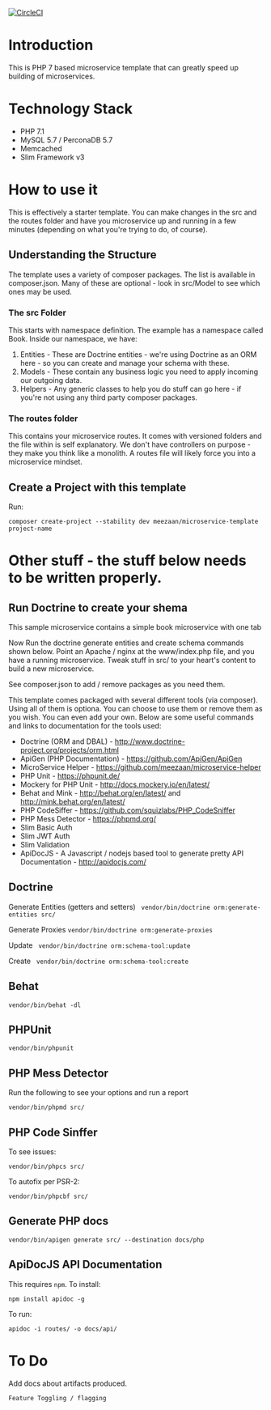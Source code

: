 [![CircleCI](https://circleci.com/gh/meezaan/microservice-template.svg?style=svg)](https://circleci.com/gh/meezaan/microservice-template)

# Introduction
This is PHP 7 based microservice template that can greatly speed up building of microservices.

# Technology Stack

* PHP 7.1
* MySQL 5.7 / PerconaDB 5.7
* Memcached
* Slim Framework v3

# How to use it
This is effectively a starter template. You can make changes in the src and the routes folder and have you microservice up and running in a few minutes (depending on what you're trying to do, of course).

## Understanding the Structure

The template uses a variety of composer packages. The list is available in composer.json. Many of these are optional - look in src/Model to see which ones may be used.

### The src Folder
This starts with namespace definition. The example has a namespace called Book. Inside our namespace, we have:

1. Entities - These are Doctrine entities - we're using Doctrine as an ORM here - so you can create and manage your schema with these.
2. Models - These contain any business logic you need to apply incoming our outgoing data.
3. Helpers - Any generic classes to help you do stuff can go here - if you're not using any third party composer packages.

### The routes folder
This contains your microservice routes. It comes with versioned folders and the file within is self explanatory. We don't have controllers on purpose - they make you think like a monolith. A routes file will likely force you into a microservice mindset.

## Create a Project with this template

Run:
```
composer create-project --stability dev meezaan/microservice-template project-name
```

# Other stuff - the stuff below needs to be written properly.

## Run Doctrine to create your shema

This sample microservice contains a simple book microservice with one tab


Now Run the doctrine generate entities and create schema commands shown below. Point an Apache / nginx at the www/index.php file, and you have a running microservice. Tweak stuff in src/ to your heart's content to build a new microservice.

See composer.json to add / remove packages as you need them.

This template comes packaged with several different tools (via composer). Using all of them is optiona. You can choose to use them or remove them as you wish. You can even add your own. Below are some useful commands and links to documentation for the tools used:

* Doctrine (ORM and DBAL) - http://www.doctrine-project.org/projects/orm.html
* ApiGen (PHP Documentation) - https://github.com/ApiGen/ApiGen
* MicroService Helper - https://github.com/meezaan/microservice-helper
* PHP Unit - https://phpunit.de/
* Mockery for PHP Unit - http://docs.mockery.io/en/latest/
* Behat and Mink - http://behat.org/en/latest/ and http://mink.behat.org/en/latest/
* PHP CodeSiffer - https://github.com/squizlabs/PHP_CodeSniffer
* PHP Mess Detector - https://phpmd.org/
* Slim Basic Auth
* Slim JWT Auth
* Slim Validation
* ApiDocJS - A Javascript / nodejs based tool to generate pretty API Documentation - http://apidocjs.com/


## Doctrine
Generate Entities (getters and setters) ``` vendor/bin/doctrine orm:generate-entities src/```

Generate Proxies ``` vendor/bin/doctrine orm:generate-proxies ```

Update ``` vendor/bin/doctrine orm:schema-tool:update```

Create ``` vendor/bin/doctrine orm:schema-tool:create```

## Behat
```
vendor/bin/behat -dl
```

## PHPUnit
```
vendor/bin/phpunit
```

## PHP Mess Detector
Run the following to see your options and run a report
```
vendor/bin/phpmd src/
```

## PHP Code Sinffer
To see issues:
```
vendor/bin/phpcs src/
```

To autofix per PSR-2:
```
vendor/bin/phpcbf src/
```

## Generate PHP docs
```
vendor/bin/apigen generate src/ --destination docs/php
```

## ApiDocJS API Documentation
This requires ```npm```. To install:

```
npm install apidoc -g
```

To run:
```
apidoc -i routes/ -o docs/api/
```



# To Do
Add docs about artifacts produced.

```
Feature Toggling / flagging
```
